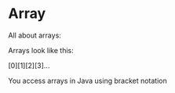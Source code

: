 # Array

All about arrays:

Arrays look like this:

[0][1][2][3]...

You access arrays in Java using bracket notation
